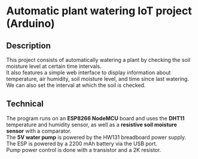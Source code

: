 # Automatic plant watering IoT project (Arduino)
## Description
This project consists of automatically watering a plant by checking the soil moisture level at certain time intervals.\
It also features a simple web interface to display information about temperature, air humidity, soil moisture level, and time since last watering. We can also set the interval at which the soil is checked.

## Technical
The program runs on an **ESP8266 NodeMCU** board and uses the **DHT11** temperature and humidity sensor, as well as a **resistive soil moisture sensor** with a comparator.\
The **5V water pump** is powered by the HW131 breadboard power supply. The ESP is powered by a 2200 mAh battery via the USB port.\
Pump power control is done with a transistor and a 2K resistor.
